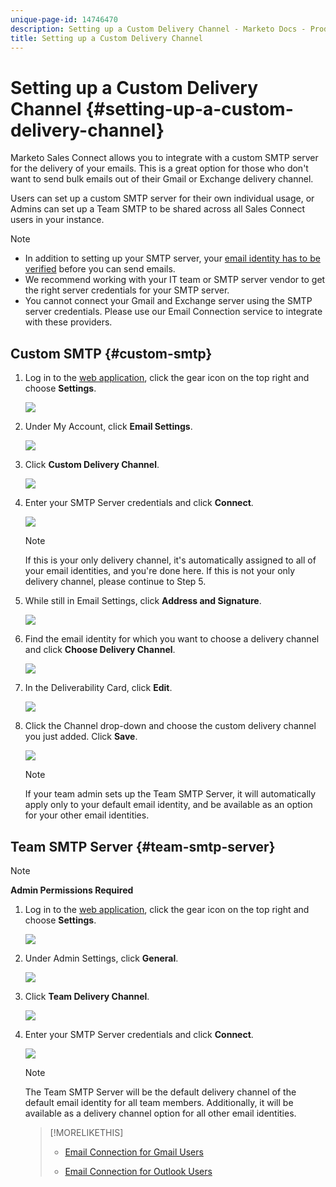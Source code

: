 ```yaml
---
unique-page-id: 14746470
description: Setting up a Custom Delivery Channel - Marketo Docs - Product Documentation
title: Setting up a Custom Delivery Channel
---
```


# Setting up a Custom Delivery Channel {#setting-up-a-custom-delivery-channel}

Marketo Sales Connect allows you to integrate with a custom SMTP server for the delivery of your emails. This is a great option for those who don't want to send bulk emails out of their Gmail or Exchange delivery channel.

Users can set up a custom SMTP server for their own individual usage, or Admins can set up a Team SMTP to be shared across all Sales Connect users in your instance.

>[!NOTE]
>
>* In addition to setting up your SMTP server, your [email identity has to be verified](/help/marketo/product-docs/marketo-sales-connect/getting-started/email-settings/verify-your-email.md) before you can send emails.
>* We recommend working with your IT team or SMTP server vendor to get the right server credentials for your SMTP server.
>* You cannot connect your Gmail and Exchange server using the SMTP server credentials. Please use our Email Connection service to integrate with these providers.

## Custom SMTP {#custom-smtp}

1. Log in to the [web application](https://toutapp.com/login), click the gear icon on the top right and choose **Settings**.

   ![](assets/setting-up-a-custom-delivery-channel-1.png)

1. Under My Account, click **Email Settings**.

   ![](assets/setting-up-a-custom-delivery-channel-2.png)

1. Click **Custom Delivery Channel**.

   ![](assets/setting-up-a-custom-delivery-channel-3.png)

1. Enter your SMTP Server credentials and click **Connect**.

   ![](assets/setting-up-a-custom-delivery-channel-4.png)

   >[!NOTE]
   >
   >If this is your only delivery channel, it's automatically assigned to all of your email identities, and you're done here. If this is not your only delivery channel, please continue to Step 5.

1. While still in Email Settings, click **Address and Signature**.

   ![](assets/setting-up-a-custom-delivery-channel-5.png)

1. Find the email identity for which you want to choose a delivery channel and click **Choose Delivery Channel**.

   ![](assets/setting-up-a-custom-delivery-channel-6.png)

1. In the Deliverability Card, click **Edit**.

   ![](assets/setting-up-a-custom-delivery-channel-7.png)

1. Click the Channel drop-down and choose the custom delivery channel you just added. Click **Save**.

   ![](assets/setting-up-a-custom-delivery-channel-8.png)

   >[!NOTE]
   >
   >If your team admin sets up the Team SMTP Server, it will automatically apply only to your default email identity, and be available as an option for your other email identities.

## Team SMTP Server {#team-smtp-server}

   >[!NOTE]
   >
   >**Admin Permissions Required**

1. Log in to the [web application](https://toutapp.com/login), click the gear icon on the top right and choose **Settings**.

   ![](assets/setting-up-a-custom-delivery-channel-9.png)

1. Under Admin Settings, click **General**.

   ![](assets/setting-up-a-custom-delivery-channel-10.png)

1. Click **Team Delivery Channel**.

   ![](assets/setting-up-a-custom-delivery-channel-11.png)

1. Enter your SMTP Server credentials and click **Connect**.

   ![](assets/setting-up-a-custom-delivery-channel-12.png)

   >[!NOTE]
   >
   >The Team SMTP Server will be the default delivery channel of the default email identity for all team members. Additionally, it will be available as a delivery channel option for all other email identities.

   >[!MORELIKETHIS]
   >
   >* [Email Connection for Gmail Users](/help/marketo/product-docs/marketo-sales-connect/email-plugins/gmail/email-connection-for-gmail-users.md)
   >
   >* [Email Connection for Outlook Users](/help/marketo/product-docs/marketo-sales-connect/email-plugins/msc-for-outlook/email-connection-for-outlook-users.md)
